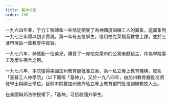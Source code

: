 ```yaml
---
title: 基神介绍
order: 100
---
```


一九六四年春，于力工牧師和一些信徒領受了為神國度訓練工人的異象，這異象到一九七三年得以初步實現。第一年有五位學生，借用柏克萊福音教會上課，並於三藩市灣區一些教會中實習。

一九七六年，神感動一位弟兄，購買了一座柏克萊市的公寓奉獻給主，作為學院事工及學生宿舍之用。

一九七八年，本院獲得美國加州教育廳批准立案，為一私立專上教育機構，取名「基督工人神學院」（以下簡稱「基神」），又於一九八四年，由加州教育廳批准頒發學士與碩士學位。目前本院獲加州政府私立專上教育部門批准訓練教牧人士。

在美國聯邦法律授權下，「基神」可招收國外學生。
